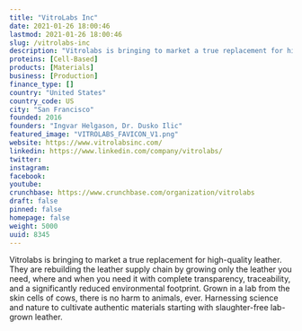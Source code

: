 ```yaml
---
title: "VitroLabs Inc"
date: 2021-01-26 18:00:46
lastmod: 2021-01-26 18:00:46
slug: /vitrolabs-inc
description: "Vitrolabs is bringing to market a true replacement for high-quality leather. They are rebuilding the leather supply chain by growing only the leather you need, where and when you need it with complete transparency, traceability, and a significantly reduced environmental footprint. Grown in a lab from the skin cells of cows, there is no harm to animals, ever. Harnessing science and nature to cultivate authentic materials starting with slaughter-free lab-grown leather."
proteins: [Cell-Based]
products: [Materials]
business: [Production]
finance_type: []
country: "United States"
country_code: US
city: "San Francisco"
founded: 2016
founders: "Ingvar Helgason, Dr. Dusko Ilic"
featured_image: "VITROLABS_FAVICON_V1.png"
website: https://www.vitrolabsinc.com/
linkedin: https://www.linkedin.com/company/vitrolabs/
twitter: 
instagram: 
facebook: 
youtube: 
crunchbase: https://www.crunchbase.com/organization/vitrolabs
draft: false
pinned: false
homepage: false
weight: 5000
uuid: 8345
---
```

Vitrolabs is bringing to market a true replacement for high-quality leather. They are rebuilding the leather supply chain by growing only the leather you need, where and when you need it with complete transparency, traceability, and a significantly reduced environmental footprint. Grown in a lab from the skin cells of cows, there is no harm to animals, ever. Harnessing science and nature to cultivate authentic materials starting with slaughter-free lab-grown leather.
